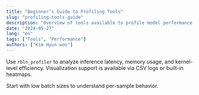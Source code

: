 ```yaml
---
title: "Beginner’s Guide to Profiling Tools"
slug: "profiling-tools-guide"
description: "Overview of tools available to profile model performance on Rebellions hardware."
date: "2024-05-27"
lang: "en"
tags: ["Tools", "Performance"]
authors: ["Kim Hyun-woo"]
---
```


Use `rbln_profiler` to analyze inference latency, memory usage, and kernel-level efficiency. Visualization support is available via CSV logs or built-in heatmaps.

Start with low batch sizes to understand per-sample behavior.